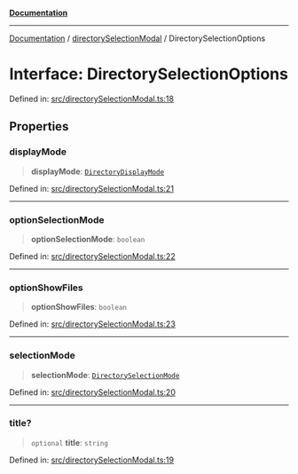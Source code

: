 [**Documentation**](../../README.md)

***

[Documentation](../../README.md) / [directorySelectionModal](../README.md) / DirectorySelectionOptions

# Interface: DirectorySelectionOptions

Defined in: [src/directorySelectionModal.ts:18](https://github.com/Christian-Me/folder-to-tags-plugin/blob/bf42295620335492a0928fbbe8ccca5ae986f975/src/directorySelectionModal.ts#L18)

## Properties

### displayMode

> **displayMode**: [`DirectoryDisplayMode`](../type-aliases/DirectoryDisplayMode.md)

Defined in: [src/directorySelectionModal.ts:21](https://github.com/Christian-Me/folder-to-tags-plugin/blob/bf42295620335492a0928fbbe8ccca5ae986f975/src/directorySelectionModal.ts#L21)

***

### optionSelectionMode

> **optionSelectionMode**: `boolean`

Defined in: [src/directorySelectionModal.ts:22](https://github.com/Christian-Me/folder-to-tags-plugin/blob/bf42295620335492a0928fbbe8ccca5ae986f975/src/directorySelectionModal.ts#L22)

***

### optionShowFiles

> **optionShowFiles**: `boolean`

Defined in: [src/directorySelectionModal.ts:23](https://github.com/Christian-Me/folder-to-tags-plugin/blob/bf42295620335492a0928fbbe8ccca5ae986f975/src/directorySelectionModal.ts#L23)

***

### selectionMode

> **selectionMode**: [`DirectorySelectionMode`](../type-aliases/DirectorySelectionMode.md)

Defined in: [src/directorySelectionModal.ts:20](https://github.com/Christian-Me/folder-to-tags-plugin/blob/bf42295620335492a0928fbbe8ccca5ae986f975/src/directorySelectionModal.ts#L20)

***

### title?

> `optional` **title**: `string`

Defined in: [src/directorySelectionModal.ts:19](https://github.com/Christian-Me/folder-to-tags-plugin/blob/bf42295620335492a0928fbbe8ccca5ae986f975/src/directorySelectionModal.ts#L19)
